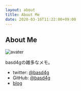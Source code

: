 ```yaml
---
layout: about
title: About Me
date: 2020-03-16T11:22:00+09:00
---
```


## About Me

![avater](avater.jpg)

basd4gの雑多なメモ。

- twitter: [@basd4g](https://twitter.com/basd4g)
- GitHub: [@basd4g](https://github.com/basd4g) 
- [blog](https://blog.yammer.fun)
